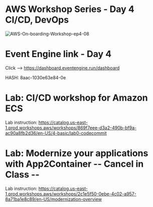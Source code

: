 # AWS Workshop Series - Day 4 CI/CD, DevOps
![AWS-On-boarding-Workshop-ep4-08](https://user-images.githubusercontent.com/58282807/193214229-8608f1ad-e15b-4555-9e83-3ab0a7705086.jpg)


# Event Engine link - Day 4
Click --> https://dashboard.eventengine.run/dashboard

HASH: 8aac-1030e63e84-0e

# Lab: CI/CD workshop for Amazon ECS
Lab instruction: https://catalog.us-east-1.prod.workshops.aws/workshops/869f7eee-d3a2-490b-bf9a-ac90a8fb2d36/en-US/4-basic/lab0-codecommit

# Lab: Modernize your applications with App2Container -- Cancel in Class --
Lab instruction: https://catalog.us-east-1.prod.workshops.aws/workshops/2c1e5f50-0ebe-4c02-a957-8a71ba1e8c89/en-US/modernization-overview

